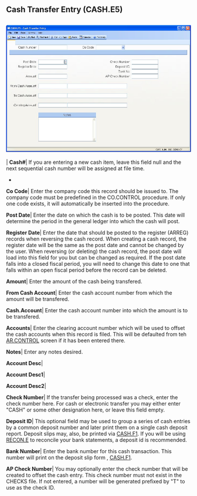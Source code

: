 ## Cash Transfer Entry (CASH.E5)
<PageHeader />

##

![](./CASH-E5-1.jpg)

| **Cash#**|  If you are entering a new cash item, leave this field null and
the next sequential cash number will be assigned at file time.

-  
**Co Code**|  Enter the company code this record should be issued to. The
company code must be predefined in the CO.CONTROL procedure. If only one code
exists, it will automatically be inserted into the procedure.

**Post Date**|  Enter the date on which the cash is to be posted. This date
will determine the period in the general ledger into which the cash will post.

**Register Date**|  Enter the date that should be posted to the register
(ARREG) records when reversing the cash record. When creating a cash record,
the register date will be the same as the post date and cannot be changed by
the user. When reversing (or deleting) the cash record, the post date will
load into this field for you but can be changed as required. If the post date
falls into a closed fiscal period, you will need to change this date to one
that falls within an open fiscal period before the record can be deleted.

**Amount**|  Enter the amount of the cash being transfered.

**From Cash Account**|  Enter the cash account number from which the amount
will be transfered.

**Cash.Account**|  Enter the cash account number into which the amount is to
be transfered.

**Accounts**|  Enter the clearing account number which will be used to offset
the cash accounts when this record is filed. This will be defaulted from teh
[AR.CONTROL](../AR-CONTROL/README.md) screen if it has been entered there.

**Notes**|  Enter any notes desired.

**Account Desc**|

**Account Desc1**|

**Account Desc2**|

**Check Number**|  If the transfer being processed was a check, enter the
check number here. For cash or electronic transfer you may either enter "CASH"
or some other designation here, or leave this field empty.

**Deposit ID**|  This optional field may be used to group a series of cash
entries by a common deposit number and later print them on a single cash
deposit report. Deposit slips may, also, be printed via
[CASH.F1](../CASH-F1/README.md). If you will be using [RECON.E](../RECON-E/README.md) to
reconcile your bank statements, a deposit id is recommended.

**Bank Number**|  Enter the bank number for this cash transaction. This number
will print on the deposit slip form , [CASH.F1](../CASH-F1/README.md).

**AP Check Number**|  You may optionally enter the check number that will be
created to offset the cash entry. This check number must not exist in the
CHECKS file. If not entered, a number will be generated prefixed by "T" to use
as the check ID.


<badge text= "Version 8.10.57 " vertical="middle" />

<PageFooter />
